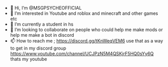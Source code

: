 - 👋 Hi, I’m @MSGPSYCHEOFFICIAL
- 👀 I’m interested in Youtube and roblox and minecraft and other games etc
- 🌱 I’m currently a student in hs
- 💞️ I’m looking to collaborate on people who could help me make mods or help me make a bot in discord
- 📫 How to reach me ; https://discord.gg/tKnWeqVEM6
use that as a way to get in my discord group
https://www.youtube.com/channel/UCJPzN5M4QSKjrF5HQ0sYy6Q
thats my youtube

<!---
MSGPSYCHEOFFICIAL/MSGPSYCHEOFFICIAL is a ✨ special ✨ repository because its `README.md` (this file) appears on your GitHub profile.
You can click the Preview link to take a look at your changes.
--->
